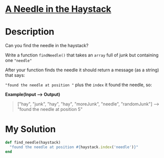 # [A Needle in the Haystack](https://www.codewars.com/kata/56676e8fabd2d1ff3000000c)

# Description
Can you find the needle in the haystack?

Write a function `findNeedle()` that takes an `array` full of junk but containing one `"needle"`

After your function finds the needle it should return a message (as a string) that says:

`"found the needle at position "` plus the `index` it found the needle, so:

**Example(Input --> Output)**
>["hay", "junk", "hay", "hay", "moreJunk", "needle", "randomJunk"] --> "found the needle at position 5"

# My Solution
```ruby
def find_needle(haystack)
  "found the needle at position #{haystack.index('needle')}"
end
```
